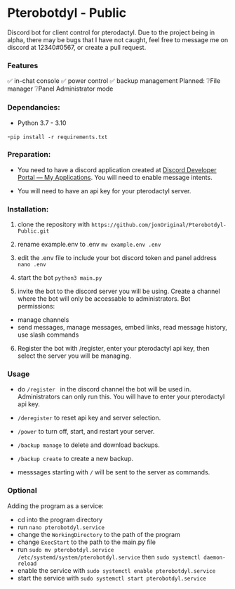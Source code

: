 
# Pterobotdyl - Public
 
 Discord bot for client control for pterodactyl. 
Due to the project being in alpha, there may be bugs that I have not caught, feel free to message me on discord at 12340#0567, or create a pull request.

### Features
✅ in-chat console
✅ power control
✅ backup management
Planned:
❔File manager
❔Panel Administrator mode

 ### Dependancies:
 - Python 3.7 - 3.10

 -```pip install -r requirements.txt```

### Preparation:
- You need to have a discord application created at [Discord Developer Portal — My Applications](https://discord.com/developers/applications). You will need to enable message intents.

- You will need to have an api key for your pterodactyl server.


### Installation:
1. clone the repository with
	```https://github.com/jonOriginal/Pterobotdyl-Public.git```

2. rename example.env to .env
	```mv example.env .env```
	
3. edit the .env file to include your bot discord token and panel address
	```nano .env```
	
4. start the bot
	```python3 main.py```

5. invite the bot to the discord server you will be using. Create a channel where the bot will only be accessable to administrators. 
Bot permissions:
- manage channels 
- send messages, manage messages, embed links, read message history, use slash commands

6. Register the bot with /register, enter your pterodactyl api key, then select the server you will be managing.
### Usage

- do ```/register ``` in the discord channel the bot will be used in. Administrators can only run this. You will have to enter your pterodactyl api key.

- ```/deregister``` to reset api key and server selection.

- ```/power``` to turn off, start, and restart your server.

- ```/backup manage``` to delete and download backups.

- ```/backup create``` to create a new backup.

- messsages starting with ```/``` will be sent to the server as commands.

### Optional
Adding the program as a service:
- cd into the program directory
- run ```nano pterobotdyl.service```
- change the ```WorkingDirectory``` to the path of the program
- change ```ExecStart``` to the path to the main.py file
- run ```sudo mv pterobotdyl.service /etc/systemd/system/pterobotdyl.service``` then ```sudo systemctl daemon-reload```
- enable the service with ```sudo systemctl enable pterobotdyl.service``` 
- start the service with ```sudo systemctl start pterobotdyl.service```
